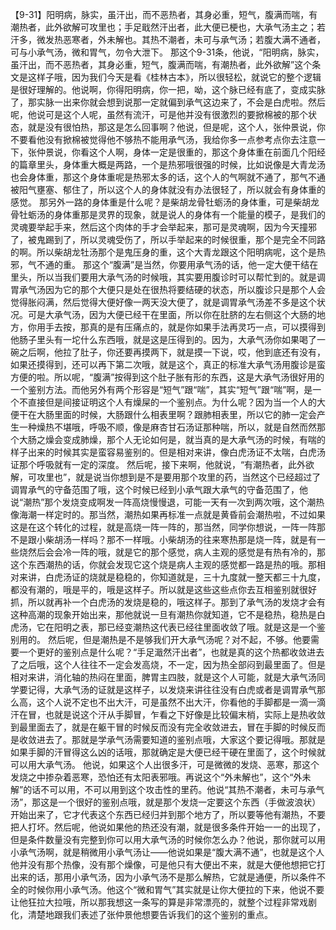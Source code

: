 【9-31】阳明病，脉实，虽汗出，而不恶热者，其身必重，短气，腹满而喘，有潮热者，此外欲解可攻里也；手足戢然汗出者，此大便已梗也，大承气汤主之；若汗多，微发热恶寒者，外未解也。其热不潮者，未可与承气汤；若腹大满不通者，可与小承气汤，微和胃气，勿令大泄下。
那这个9-31条，他说，“阳明病，脉实，虽汗出，而不恶热者，其身必重，短气，腹满而喘，有潮热者，此外欲解”这个条文是这样子哦，因为我们今天是看《桂林古本》，所以很轻松，就说它的整个逻辑是很好理解的。他说啊，你得阳明病，你一把，呦，这个脉已经有底了，变成实脉了，那实脉一出来你就会想到说那一定就偏到承气这边来了，不会是白虎啦。然后呢，他说可是这个人呢，虽然有流汗，可是他并没有很激烈的要掀棉被的那个状态，就是没有很怕热，那这是怎么回事啊？他说，但是呢，这个人，张仲景说，你不要看他没有掀棉被觉得他不够热不能用承气汤，我给你多一点参考点你去注意一下，张仲景说，你看这个人啊，身体一定是很重的，那这个身体重在前面几个阳经的篇章里头，身体重大概是两路，一个是热邪哦很强的时候，比如说像是大青龙汤也会身体重，那这个身体重呢是热邪太多的话，这个人的气啊就不通了，那气不通被阳气壅塞、郁住了，所以这个人的身体就没有办法很轻了，所以就会有身体重的感觉。
那另外一路的身体重是什么呢？是柴胡龙骨牡蛎汤的身体重，可是柴胡龙骨牡蛎汤的身体重那是灵界的现象，就是说人的身体有一个能量的模子，是我们的灵魂要举起手来，然后这个肉体的手才会举起来，那可是灵魂啊，因为今天撞邪了，被鬼踢到了，所以灵魂受伤了，所以手举起来的时候很重，那个是完全不同路的啊。所以柴胡龙牡汤那个是鬼压身的重，这个大青龙跟这个阳明病呢，这个是热邪，气不通的重。
那这个“腹满”是当然，你要用承气汤的话，他一定大便干结在里头，所以当我们要用大承气汤的时候哦，其实要用腹诊时可以帮忙到的。就是调胃承气汤因为它的那个大便只是处在很热将要结硬的状态，所以腹诊只是那个人会觉得胀闷满，然后觉得大便好像一两天没大便了，就是调胃承气汤差不多是这个状况。可是大承气汤，因为大便已经干在里面，所以你在肚脐的左右侧这个大肠的地方，你用手去按，那真的是有压痛点的，就是你如果手法再灵巧一点，可以摸得到他肠子里头有一坨什么东西哦，就是这是压得到的。因为，大承气汤你如果喝了一碗之后啊，他拉了肚子，你还要再摸两下，就是摸一下说，哎，他到底还有没有，如果还摸得到，还可以再下第二次哦，就是这个，真正的标准大承气汤用腹诊是蛮方便的啦。所以呢，“腹满”按得到这个肚子胀有形的东西，这是大承气汤很好用的一个鉴别方法。而他另外有两个形容是“短气”跟“喘”，其实“短气”跟“喘”啊，是一个不直接但是间接证明这个人有燥屎的一个鉴别点。为什么呢？因为当一个人的大便干在大肠里面的时候，大肠跟什么相表里啊？跟肺相表里，所以它的肺一定会产生一种燥热不堪哦，呼吸不顺，像是麻杏甘石汤证那种喘，所以，就是自然而然那个大肠之燥会变成肺燥，那个人无论如何是，就当真的是大承气汤的时候，有喘的样子出来的时候其实是蛮容易鉴别的。但是相对来讲，像白虎汤证不太喘，白虎汤证那个呼吸就有一定的深度。
然后呢，接下来啊，他就说，“有潮热者，此外欲解，可攻里也”，就是说当你想到是不是要用那个攻里的药，当然这个已经超过了调胃承气的守备范围了哦，这个时候已经到小承气跟大承气的守备范围了，他说“潮热”那个发烧变成啊发一阵高烧慢慢退，可能一天有一次到两次哦，这个潮热像海潮一样定时的。那当然，潮热如果再标准一点就是黄昏前会潮热啦，不过如果这是在这个转化的过程，就是高烧一阵一阵的，那当然，同学你想说，一阵一阵那不是跟小柴胡汤一样吗？那不一样哦。小柴胡汤的往来寒热那是烧一阵，就是有一些烧然后会会冷一阵的哦，就是它的那个感觉，病人主观的感觉是有热有冷的，那这个东西潮热的话，你就会发现它这个烧是病人主观的感觉都一路是热的哦。那相对来讲，白虎汤证的烧就是稳稳的，你知道就是，三十九度就一整天都三十九度，都没有潮的，哦是平的，哦是这样子。所以就是这些这些点你去互相鉴别就很好抓，所以就再补一个白虎汤的发烧是稳的，哦这样子。那到了承气汤的发烧才会有这种高潮的现象开始出来，那他就说一旦有潮热你就知道，它不是稳热，稳热是白虎汤，它在阳明之表，那已经变潮热这代表已经往里面收敛了哦。就是这是一个鉴别用的。
然后呢，但是潮热是不是够我们开大承气汤呢？对不起，不够。他要需要一个更好的鉴别点是什么呢？“手足濈然汗出者”，也就是真的这个热都收敛进去了之后哦，这个人往往不一定会发高烧，不一定，因为热全部闷到最里面了。但是相对来讲，消化轴的热闷在里面，脾胃主四肢，就是这个人可能，就是大承气汤同学要记得，大承气汤的证就是这样子，以发烧来讲往往没有白虎或者是调胃承气那么高，这个人说不定也不出大汗，可是虽然不出大汗，你看他的手脚都是一滴一滴汗在冒，也就是说这个汗从手脚冒，乍看之下好像是比较偏末梢，实际上是热收敛到最里面去了，就是在躯干冒的时候反而没有完全收敛进去，冒在手脚的时候反而是收敛进去了。那就是学承气汤需要知道的鉴别点哦，大家这个要记得哦。那就是如果手脚的汗冒得这么凶的话哦，那就确定是大便已经干硬在里面了，这个时候就可以用大承气汤。
他说，如果这个人出很多汗，可是微微的发烧、恶寒，那这个发烧之中掺杂着恶寒，恐怕还有太阳表邪哦。再说这个“外未解也”，这个“外未解”的话不可以用，不可以用到这个攻击性的里药。他说“其热不潮者，未可与承气汤”，那这是一个很好的鉴别点哦，就是那个发烧一定要这个东西（手做波浪状）开始出来了，它才代表这个东西已经归并到那个地方了，所以要等他有潮热，不要把人打坏。然后呢，他说如果他的热还没有潮，就是很多条件开始一一的出现了，但是条件数量没有完整到你可以用大承气汤的时候你怎么办？他说，那你就可以用小承气汤啊，就是稍微用小承气汤让——他说如果是“腹大满不通”，也就是这个人他并没有那个热像，没有那个燥像，可是他只有大便出不来，就是大便他想把它打出来的话，那用小承气汤，因为小承气汤不是那么解热，它就是通便，所以条件不全的时候你用小承气汤。他这个“微和胃气”其实就是让你大便拉的下来，他说不要让他狂拉大拉哦，所以那我想这一条写的算是非常漂亮的，就整个过程非常戏剧化，清楚地跟我们表述了张仲景他想要告诉我们的这个鉴别的重点。
